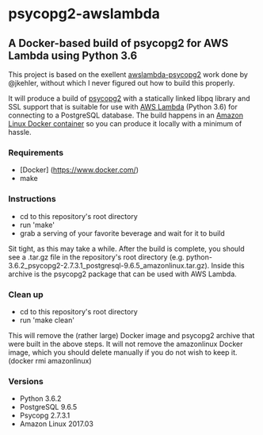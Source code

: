 # psycopg2-awslambda

## A Docker-based build of psycopg2 for AWS Lambda using Python 3.6

This project is based on the exellent 
[awslambda-psycopg2](https://github.com/jkehler/awslambda-psycopg2) work done
by @jkehler, without which I never figured out how to build this properly.

It will produce a build of [psycopg2](http://initd.org/psycopg/) with a 
statically linked libpq library and  SSL support that is suitable for use with 
[AWS Lambda](https://aws.amazon.com/lambda/) (Python 3.6) for connecting to a
PostgreSQL database. The build  happens in an 
[Amazon Linux Docker container](https://hub.docker.com/_/amazonlinux/) so 
you can produce it locally with a minimum of hassle.

### Requirements
  - [Docker] (https://www.docker.com/)
  - make

### Instructions
  - cd to this repository's root directory
  - run 'make'
  - grab a serving of your favorite beverage and wait for it to build
  
Sit tight, as this may take a while. After the build is complete, you should 
see a .tar.gz file in the repository's root directory (e.g. 
python-3.6.2_psycopg2-2.7.3.1_postgresql-9.6.5_amazonlinux.tar.gz). Inside this 
archive is the psycopg2 package that can be used with AWS Lambda.

### Clean up
  - cd to this repository's root directory
  - run 'make clean'
  
This will remove the (rather large) Docker image and psycopg2 archive that were 
built in the above steps. It will not remove the amazonlinux Docker image, which 
you should delete manually if you do not wish to keep it. 
(docker rmi amazonlinux)

### Versions
  - Python 3.6.2
  - PostgreSQL 9.6.5
  - Psycopg 2.7.3.1
  - Amazon Linux 2017.03
